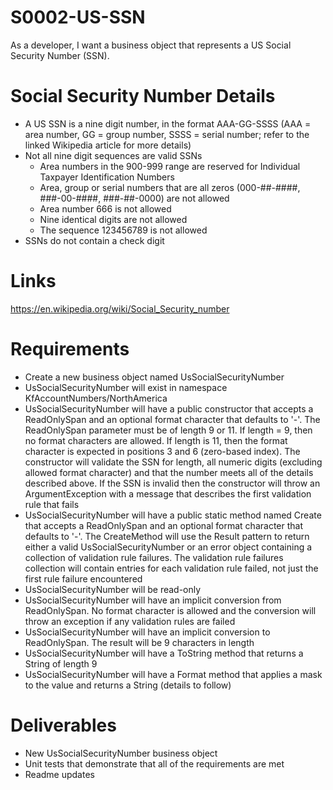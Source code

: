 # S0002-US-SSN

As a developer, I want a business object that represents a US Social Security Number (SSN).

# Social Security Number Details

* A US SSN is a nine digit number, in the format AAA-GG-SSSS (AAA = area number, GG = group number, SSSS = serial number; refer to the linked Wikipedia article for more details)
* Not all nine digit sequences are valid SSNs
	* Area numbers in the 900-999 range are reserved for Individual Taxpayer Identification Numbers
	* Area, group or serial numbers that are all zeros (000-##-####, ###-00-####, ###-##-0000) are not allowed
	* Area number 666 is not allowed
	* Nine identical digits are not allowed
	* The sequence 123456789 is not allowed
* SSNs do not contain a check digit

# Links

https://en.wikipedia.org/wiki/Social_Security_number

# Requirements

* Create a new business object named UsSocialSecurityNumber
* UsSocialSecurityNumber will exist in namespace KfAccountNumbers/NorthAmerica
* UsSocialSecurityNumber will have a public constructor that accepts a ReadOnlySpan<Char> and an optional format character that defaults to '-'. The ReadOnlySpan<Char> parameter must be of length 9 or 11. If length = 9, then no format characters are allowed. If length is 11, then the format character is expected in positions 3 and 6 (zero-based index). The constructor will validate the SSN for length, all numeric digits (excluding allowed format character) and that the number meets all of the details described above. If the SSN is invalid then the constructor will throw an ArgumentException with a message that describes the first validation rule that fails
* UsSocialSecurityNumber will have a public static method named Create that accepts a ReadOnlySpan<Char> and an optional format character that defaults to '-'. The CreateMethod will use the Result pattern to return either a valid UsSocialSecurityNumber or an error object containing a collection of validation rule failures. The validation rule failures collection will contain entries for each validation rule failed, not just the first rule failure encountered
* UsSocialSecurityNumber will be read-only
* UsSocialSecurityNumber will have an implicit conversion from ReadOnlySpan<Char>. No format character is allowed and the conversion will throw an exception if any validation rules are failed
* UsSocialSecurityNumber will have an implicit conversion to ReadOnlySpan<Char>. The result will be 9 characters in length
* UsSocialSecurityNumber will have a ToString method that returns a String of length 9
* UsSocialSecurityNumber will have a Format method that applies a mask to the value and returns a String (details to follow)

# Deliverables

* New UsSocialSecurityNumber business object
* Unit tests that demonstrate that all of the requirements are met
* Readme updates